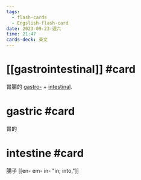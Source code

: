 ```yaml
---
tags:
  - flash-cards
  - Engslish-flash-card
date: 2023-09-23-週六
time: 21:47
cards-deck: 英文
---
```


# [[gastrointestinal]] #card 
胃腸的
[gastro-](https://www.etymonline.com/word/gastro- "Etymology, meaning and definition of gastro-") + [intestinal](https://www.etymonline.com/word/intestinal "Etymology, meaning and definition of intestinal").

# gastric #card 
胃的

# intestine #card 
腸子
[[en- em- in-  "in; into,"]]